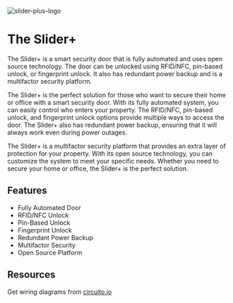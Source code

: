 ![slider-plus-logo](https://github.com/th3-s7r4ng3r/the-slider-plus/blob/main/resources/images/sliderPlusLogo.png)

# The Slider+

The Slider+ is a smart security door that is fully automated and uses open source technology. The door can be unlocked using RFID/NFC, pin-based unlock, or fingerprint unlock. It also has redundant power backup and is a multifactor security platform.

The Slider+ is the perfect solution for those who want to secure their home or office with a smart security door. With its fully automated system, you can easily control who enters your property. The RFID/NFC, pin-based unlock, and fingerprint unlock options provide multiple ways to access the door. The Slider+ also has redundant power backup, ensuring that it will always work even during power outages.

The Slider+ is a multifactor security platform that provides an extra layer of protection for your property. With its open source technology, you can customize the system to meet your specific needs. Whether you need to secure your home or office, the Slider+ is the perfect solution.


## Features

- Fully Automated Door
- RFID/NFC Unlock
- Pin-Based Unlock
- Fingerprint Unlock
- Redundant Power Backup
- Multifactor Security
- Open Source Platform

## Resources
Get wiring diagrams from [circuito.io](http://https://www.circuito.io/app?components=1331,8654,9442,11061,13959,653574,761981,956215,1671987,7654323 "circuito.io")

